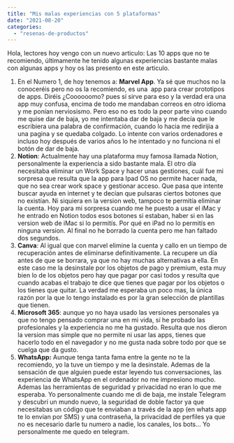 ```yaml
---
title: "Mis malas experiencias con 5 plataformas"
date: "2021-08-20"
categories: 
  - "resenas-de-productos"
---
```


Hola, lectores hoy vengo con un nuevo articulo: Las 10 apps que no te recomiendo, últimamente he tenido algunas experiencias bastante malas con algunas apps y hoy os las presento en este articulo.

1. En el Numero 1, de hoy tenemos a: **Marvel App**. Ya sé que muchos no la conoceréis pero no os la recomiendo, es una  app para crear prototipos de apps. Diréis ¿Coooooomo? pues sí sirve para eso y la verdad era una app muy confusa, encima de todo me mandaban correos en otro idioma y me ponían nerviosismo. Pero eso no es todo la peor parte vino cuando me quise dar de baja, yo me intentaba dar de baja y me decía que le escribiera una palabra de confirmación, cuando lo hacia me redirijia a una pagina y se quedaba colgado. Lo intente con varios ordenadores e incluso hoy después de varios años lo he intentado y no funciona ni el botón de dar de baja.
2. **Notion**: Actualmente hay una plataforma muy famosa llamada Notion, personalmente la experiencia a sido bastante mala. El otro día necesitaba eliminar un Work Space y hacer unas gestiones, cuál fue mi sorpresa que resulta que la app para Ipad OS no permite hacer nada, que no sea crear work space y gestionar acceso. Que pasa que intente buscar ayuda en internet y te decían que pulsaras ciertos botones que no existían. Ni siquiera en la version web, tampoco te permitía eliminar la cuenta. Hoy para mi sorpresa cuando me he puesto a usar el iMac y he entrado en Notion todos esos botones si estaban, haber si en las version web de iMac si lo permitís. Por qué en iPad no lo permitís en ninguna version. Al final no he borrado la cuenta pero me han faltado dos segundos.
3. **Canva**: Al igual que con marvel elimine la cuenta y callo en un tiempo de recuperación antes de eliminarse definitivamente. La recupere un día antes de que se borrara, ya que no hay muchas alternativas a ella. En este caso me la desinstale por los objetos de pago y premium, esta muy bien lo de los objetos pero hay que pagar por casi todos y resulta que cuando acabas el trabajo te dice que tienes que pagar por los objetos o los tienes que quitar. La verdad me esperaba un poco mas, la única razón por la que lo tengo instalado es por la gran selección de plantillas que tienen.
4. **Microsoft 365**: aunque yo no haya usado las versiones personales ya que no tengo pensado comprar una en mi vida, sí he probado las profesionales y la experiencia no me ha gustado. Resulta que nos dieron la version mas simple que no permite ni usar las apps, tienes que hacerlo todo en el navegador y no me gusta nada sobre todo por que se cuelga que da gusto.
5. **WhatsApp:** Aunque tenga tanta fama entre la gente no te la recomiendo, yo la tuve un tiempo y me la desinstale. Ademas de la sensación de que alguien puede estar leyendo tus conversaciones, las experiencia de WhatsApp en el ordenador no me impresiono mucho. Ademas las herramientas de seguridad y privacidad no eran lo que me esperaba. Yo personalmente cuando me di de baja, me instale Telegram y descubrí un mundo nuevo, la seguridad de doble factor ya que necesitabas un código que te enviaban a través de la app (en whats app te lo envían por SMS) y una contraseña, la privacidad de perfiles ya que no es necesario darle tu numero a nadie, los canales, los bots... Yo personalmente me quedo en telegram.
